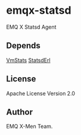 
# emqx-statsd

EMQ X Statsd Agent

## Depends

[VmStats](https://github.com/ferd/vmstats)
[StatsdErl](https://github.com/lpgauth/statsderl)

License
-------

Apache License Version 2.0

Author
------

EMQ X-Men Team.

